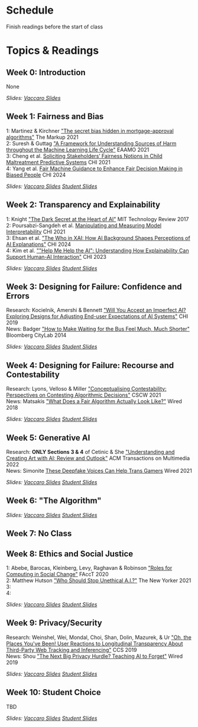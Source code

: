 
# Schedule

Finish readings before the start of class  

# Topics & Readings

## Week 0: Introduction
None  

_Slides: [Vaccaro Slides](https://drive.google.com/drive/folders/1ZITVvr1xZC3Y5t2y9AKT7SBIuqELwMVu?usp=sharing)_    

## Week 1: Fairness and Bias

1: Martinez & Kirchner ["The secret bias hidden in mortgage-approval algorithms"](https://themarkup.org/denied/2021/08/25/the-secret-bias-hidden-in-mortgage-approval-algorithms) The Markup 2021   
2: Suresh & Guttag ["A Framework for Understanding Sources of Harm throughout the Machine Learning Life Cycle"](https://dl.acm.org/doi/10.1145/3465416.3483305) EAAMO 2021   
3: Cheng et al. [Soliciting Stakeholders’ Fairness Notions in Child Maltreatment Predictive Systems](https://dl.acm.org/doi/abs/10.1145/3411764.3445308) CHI 2021   
4: Yang et al. [Fair Machine Guidance to Enhance Fair Decision Making in Biased People](https://dl.acm.org/doi/full/10.1145/3613904.3642627) CHI 2024   

_Slides: [Vaccaro Slides](https://drive.google.com/drive/folders/1ZITVvr1xZC3Y5t2y9AKT7SBIuqELwMVu?usp=sharing) [Student Slides](https://drive.google.com/drive/folders/1dCDxycqfbXKI5tYDmxAY2ZvtPCMKd1Zm?usp=sharing)_    

## Week 2: Transparency and Explainability

1: Knight ["The Dark Secret at the Heart of AI"](https://www.technologyreview.com/2017/04/11/5113/the-dark-secret-at-the-heart-of-ai/) MIT Technology Review 2017  
2: Poursabzi-Sangdeh et al. [Manipulating and Measuring Model Interpretability](https://dl.acm.org/doi/10.1145/3411764.3445315) CHI 2021   
3: Ehsan et al. ["The Who in XAI: How AI Background Shapes Perceptions of AI
Explanations"](https://dl.acm.org/doi/full/10.1145/3613904.3642474) CHI 2024   
4: Kim et al. [""Help Me Help the AI": Understanding How Explainability Can
Support Human-AI Interaction"](https://dl.acm.org/doi/full/10.1145/3544548.3581001) CHI 2023  

_Slides: [Vaccaro Slides](https://drive.google.com/drive/folders/1ZITVvr1xZC3Y5t2y9AKT7SBIuqELwMVu?usp=sharing) [Student Slides](https://drive.google.com/drive/folders/1dCDxycqfbXKI5tYDmxAY2ZvtPCMKd1Zm?usp=sharing)_     

## Week 3: Designing for Failure: Confidence and Errors
Research: Kocielnik, Amershi & Bennett ["Will You Accept an Imperfect AI? Exploring Designs for Adjusting End-user Expectations of AI Systems"](https://www.microsoft.com/en-us/research/uploads/prod/2019/01/chi19_kocielnik_et_al.pdf) CHI 2019  
News: Badger ["How to Make Waiting for the Bus Feel Much, Much Shorter"](https://www.bloomberg.com/news/articles/2014-01-22/how-to-make-waiting-for-the-bus-feel-much-much-shorter) Bloomberg CityLab 2014

_Slides: [Vaccaro Slides](https://drive.google.com/drive/folders/1ZITVvr1xZC3Y5t2y9AKT7SBIuqELwMVu?usp=sharing) [Student Slides](https://drive.google.com/drive/folders/1dCDxycqfbXKI5tYDmxAY2ZvtPCMKd1Zm?usp=sharing)_    

## Week 4: Designing for Failure: Recourse and Contestability
Research: Lyons, Velloso & Miller ["Conceptualising Contestability: Perspectives on Contesting Algorithmic Decisions"](https://dl.acm.org/doi/abs/10.1145/3449180) CSCW 2021   
News: Matsakis ["What Does a Fair Algorithm Actually Look Like?"](https://www.wired.com/story/what-does-a-fair-algorithm-look-like/) Wired 2018   

_Slides: [Vaccaro Slides](https://drive.google.com/drive/folders/1ZITVvr1xZC3Y5t2y9AKT7SBIuqELwMVu?usp=sharing) [Student Slides](https://drive.google.com/drive/folders/1dCDxycqfbXKI5tYDmxAY2ZvtPCMKd1Zm?usp=sharing)_    

## Week 5: Generative AI
Research: **ONLY Sections 3 & 4** of Cetinic & She ["Understanding and Creating Art with AI: Review and Outlook"](https://dl.acm.org/doi/full/10.1145/3475799) ACM Transactions on Multimedia 2022   
News: Simonite [These Deepfake Voices Can Help Trans Gamers](https://www.wired.com/story/deepfake-voices-help-trans-gamers/) Wired 2021

_Slides: [Vaccaro Slides](https://drive.google.com/drive/folders/1ZITVvr1xZC3Y5t2y9AKT7SBIuqELwMVu?usp=sharing) [Student Slides](https://drive.google.com/drive/folders/1dCDxycqfbXKI5tYDmxAY2ZvtPCMKd1Zm?usp=sharing)_    

## Week 6: "The Algorithm"



_Slides: [Vaccaro Slides](https://drive.google.com/drive/folders/1ZITVvr1xZC3Y5t2y9AKT7SBIuqELwMVu?usp=sharing) [Student Slides](https://drive.google.com/drive/folders/1dCDxycqfbXKI5tYDmxAY2ZvtPCMKd1Zm?usp=sharing)_      

## Week 7: No Class

## Week 8: Ethics and Social Justice  
1: Abebe, Barocas, Kleinberg, Levy, Raghavan & Robinson ["Roles for Computing in Social Change"](https://arxiv.org/pdf/1912.04883.pdf) FAccT 2020   
2: Matthew Hutson ["Who Should Stop Unethical A.I.?"](https://www.newyorker.com/tech/annals-of-technology/who-should-stop-unethical-ai) The New Yorker 2021  
3:  
4:   

_Slides: [Vaccaro Slides](https://drive.google.com/drive/folders/1ZITVvr1xZC3Y5t2y9AKT7SBIuqELwMVu?usp=sharing) [Student Slides](https://drive.google.com/drive/folders/1dCDxycqfbXKI5tYDmxAY2ZvtPCMKd1Zm?usp=sharing)_    

## Week 9: Privacy/Security
Research: Weinshel, Wei, Mondal, Choi, Shan, Dolin, Mazurek, & Ur ["Oh, the Places You've Been! User Reactions to Longitudinal Transparency About Third-Party Web Tracking and Inferencing"](https://dl.acm.org/doi/abs/10.1145/3319535.3363200) CCS 2019  
News: Shou ["The Next Big Privacy Hurdle? Teaching AI to Forget"](https://www.wired.com/story/the-next-big-privacy-hurdle-teaching-ai-to-forget/) Wired 2019    

_Slides: [Vaccaro Slides](https://drive.google.com/drive/folders/1ZITVvr1xZC3Y5t2y9AKT7SBIuqELwMVu?usp=sharing) [Student Slides](https://drive.google.com/drive/folders/1dCDxycqfbXKI5tYDmxAY2ZvtPCMKd1Zm?usp=sharing)_    


## Week 10: Student Choice   
TBD  

_Slides: [Vaccaro Slides](https://drive.google.com/drive/folders/1ZITVvr1xZC3Y5t2y9AKT7SBIuqELwMVu?usp=sharing) [Student Slides](https://drive.google.com/drive/folders/1dCDxycqfbXKI5tYDmxAY2ZvtPCMKd1Zm?usp=sharing)_    
